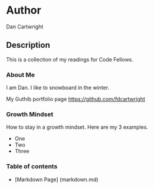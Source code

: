 # Author
Dan Cartwright

## Description
This is a collection of my readings for Code Fellows.

### About Me
I am Dan. I like to snowboard in the winter. 

My Guthib portfolio page https://github.com/fdcartwright

### Growth Mindset
How to stay in a growth mindset. Here are my 3 examples.
* One
* Two
* Three
### Table of contents
- [Markdown Page] (markdown.md)
